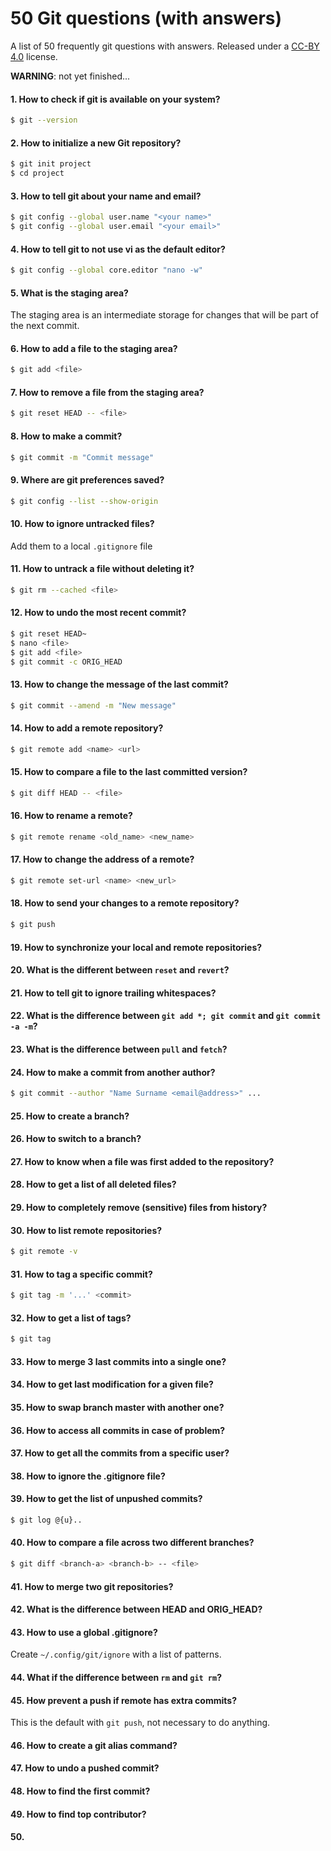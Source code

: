 # 50 Git questions (with answers)

A list of 50 frequently git questions with answers.
Released under a [CC-BY 4.0](https://creativecommons.org/licenses/by/4.0/) license.

**WARNING**: not yet finished...


#### 1. How to check if git is available on your system?

``` bash
$ git --version
```



#### 2. How to initialize a new Git repository?

``` bash
$ git init project
$ cd project
```



#### 3. How to tell git about your name and email?

``` bash
$ git config --global user.name "<your name>"
$ git config --global user.email "<your email>"
```



#### 4. How to tell git to not use vi as the default editor?

``` bash
$ git config --global core.editor "nano -w"
```



#### 5. What is the staging area?

The staging area is an intermediate storage for changes that will be part of the
next commit.



#### 6. How to add a file to the staging area?

``` bash
$ git add <file>
```



#### 7. How to remove a file from the staging area?

``` bash
$ git reset HEAD -- <file>
```



#### 8. How to make a commit?

``` bash
$ git commit -m "Commit message"
```

#### 9. Where are git preferences saved?

``` bash
$ git config --list --show-origin
```

#### 10. How to ignore untracked files?

Add them to a local `.gitignore` file

#### 11. How to untrack a file without deleting it?

``` bash
$ git rm --cached <file>
```

#### 12. How to undo the most recent commit?

``` bash
$ git reset HEAD~
$ nano <file>
$ git add <file>
$ git commit -c ORIG_HEAD
```

#### 13. How to change the message of the last commit?

``` bash
$ git commit --amend -m "New message"
```

#### 14. How to add a remote repository?

``` bash
$ git remote add <name> <url>
```

#### 15. How to compare a file to the last committed version?

``` bash
$ git diff HEAD -- <file>
```


#### 16. How to rename a remote?

``` bash
$ git remote rename <old_name> <new_name>
```

#### 17. How to change the address of a remote?

``` bash
$ git remote set-url <name> <new_url>
```

#### 18. How to send your changes to a remote repository?

``` bash
$ git push
```


#### 19. How to synchronize your local and remote repositories?
#### 20. What is the different between `reset` and `revert`?
#### 21. How to tell git to ignore trailing whitespaces?
#### 22. What is the difference between `git add *; git commit` and `git commit -a -m`?
#### 23. What is the difference between `pull` and `fetch`?
#### 24. How to make a commit from another author?

```bash
$ git commit --author "Name Surname <email@address>" ...
```

#### 25. How to create a branch?
#### 26. How to switch to a branch?
#### 27. How to know when a file was first added to the repository?
#### 28. How to get a list of all deleted files?
#### 29. How to completely remove (sensitive) files from history?
#### 30. How to list remote repositories?

```bash
$ git remote -v
```

#### 31. How to tag a specific commit?

```bash
$ git tag -m '...' <commit>
```

#### 32. How to get a list of tags?

```bash
$ git tag
```

#### 33. How to merge 3 last commits into a single one?
#### 34. How to get last modification for a given file?
#### 35. How to swap branch master with another one?
#### 36. How to access all commits in case of problem?
#### 37. How to get all the commits from a specific user?
#### 38. How to ignore the .gitignore file?
#### 39. How to get the list of unpushed commits?

```bash
$ git log @{u}..
```

#### 40. How to compare a file across two different branches?

```bash
$ git diff <branch-a> <branch-b> -- <file>
```

#### 41. How to merge two git repositories?
#### 42. What is the difference between HEAD and ORIG_HEAD?
#### 43. How to use a global .gitignore?

Create `~/.config/git/ignore` with a list of patterns.

#### 44. What if the difference between `rm` and `git rm`?
#### 45. How prevent a push if remote has extra commits?

This is the default with `git push`, not necessary to do anything.

#### 46. How to create a git alias command?
#### 47. How to undo a pushed commit?
#### 48. How to find the first commit?
#### 49. How to find top contributor?
#### 50. 
